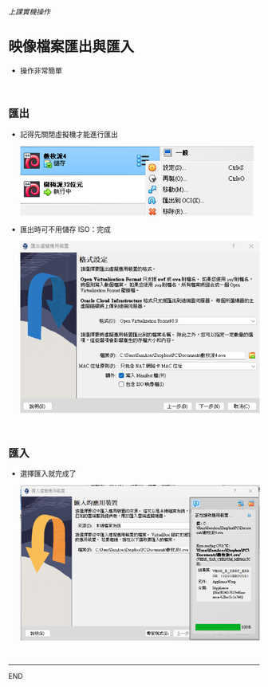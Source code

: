 *上課實機操作*

# 映像檔案匯出與匯入

- 操作非常簡單

</br>

## 匯出

- 記得先關閉虛擬機才能進行匯出

  ![img](images/img_30.png)
- 匯出時可不用儲存 ISO：完成

  ![img](images/img_31.png)

</br>


## 匯入

- 選擇匯入就完成了

  ![](images/img_33.png)


</br>

---

END
